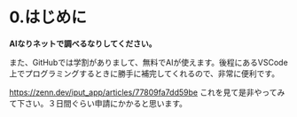 <h1>0.はじめに</h1>
<p><strong>AIなりネットで調べるなりしてください。</strong></p>
<p>また、GitHubでは学割がありまして、無料でAIが使えます。後程にあるVSCode上でプログラミングするときに勝手に補完してくれるので、非常に便利です。</p>
<a href="https://zenn.dev/iput_app/articles/77809fa7dd59be"　target="_blank">https://zenn.dev/iput_app/articles/77809fa7dd59be</a>
<h>これを見て是非やってみて下さい。３日間ぐらい申請にかかると思います。</h>
